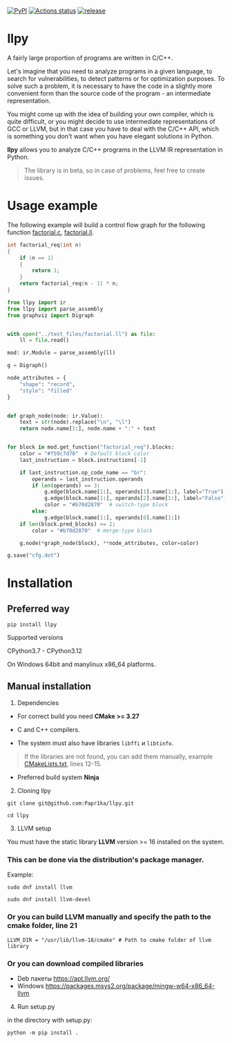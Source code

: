 [![PyPI](https://img.shields.io/pypi/v/llpy.svg)](https://pypi.python.org/pypi/llpy)
[![Actions status](https://github.com/Papr1ka/llpy/actions/workflows/main.yml/badge.svg?branch=main)](https://github.com/Papr1ka/llpy/actions/workflows/main.yml)
[![release](https://img.shields.io/github/v/release/Papr1ka/llpy.svg?label=release)](https://github.com/Papr1ka/llpy/releases)


# llpy

A fairly large proportion of programs are written in C/C++.

Let's imagine that you need to analyze programs in a given language, to search for vulnerabilities, to detect patterns or for optimization purposes.
To solve such a problem, it is necessary to have the code in a slightly more convenient form than the source code of the program - an intermediate representation.

You might come up with the idea of building your own compiler, which is quite difficult, or you might decide to use intermediate representations of GCC or LLVM, but in that case you have to deal with the C/C++ API, which is something you don't want when you have elegant solutions in Python.

**llpy** allows you to analyze C/C++ programs in the LLVM IR representation in Python.

> The library is in beta, so in case of problems, feel free to create issues.


# Usage example

The following example will build a control flow graph for the following function [factorial.c](./test_files/factorial.c), [factorial.ll](./test_files/factorial.ll).

```cpp
int factorial_req(int n)
{
    if (n == 1)
    {
        return 1;
    }
    return factorial_req(n - 1) * n;
}
```

```python
from llpy import ir
from llpy import parse_assembly
from graphviz import Digraph


with open("../test_files/factorial.ll") as file:
    ll = file.read()

mod: ir.Module = parse_assembly(ll)

g = Digraph()

node_attributes = {
    "shape": "record",
    "style": "filled"
}


def graph_node(node: ir.Value):
    text = str(node).replace("\n", "\l")
    return node.name[1:], node.name + ":" + text


for block in mod.get_function("factorial_req").blocks:
    color = "#f59c7d70"  # Default block color
    last_instruction = block.instructions[-1]

    if last_instruction.op_code_name == "br":
        operands = last_instruction.operands
        if len(operands) == 3:
            g.edge(block.name[1:], operands[1].name[1:], label="True")
            g.edge(block.name[1:], operands[2].name[1:], label="False")
            color = "#b70d2870"  # switch-type block
        else:
            g.edge(block.name[1:], operands[0].name[1:])
    if len(block.pred_blocks) >= 2:
        color = "#b70d2870"  # merge-type block

    g.node(*graph_node(block), **node_attributes, color=color)

g.save("cfg.dot")
```

# Installation

## Preferred way

`pip install llpy`

Supported versions

CPython3.7 - CPython3.12

On Windows 64bit and manylinux x86_64 platforms.

## Manual installation

1. Dependencies

* For correct build you need **CMake >= 3.27**

* C and C++ compilers.

* The system must also have libraries `libffi` и `libtinfo`.

> If the libraries are not found, you can add them manually, example [CMakeLists.txt](./CMakeLists.txt), lines 12-15.

* Preferred build system **Ninja**

2. Cloning llpy

`git clone git@github.com:Papr1ka/llpy.git`

`cd llpy`

3. LLVM setup

You must have the static library **LLVM** version >= 16 installed on the system.

### This can be done via the distribution's package manager.

Example:

`sudo dnf install llvm`

`sudo dnf install llvm-devel`

### Or you can build LLVM manually and specify the path to the cmake folder, line 21

`LLVM_DIR = "/usr/lib/llvm-18/cmake" # Path to cmake folder of llvm library`

### Or you can download compiled libraries

* Deb пакеты https://apt.llvm.org/
* Windows https://packages.msys2.org/package/mingw-w64-x86_64-llvm

4. Run setup.py

in the directory with setup.py:

`python -m pip install .`
